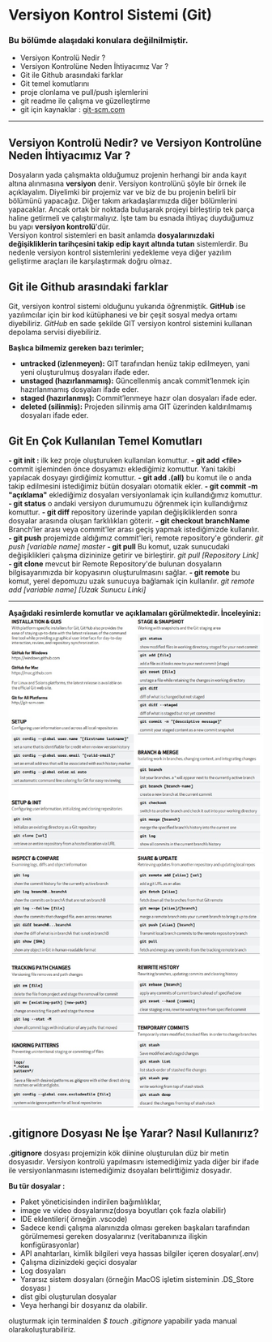 # Versiyon Kontrol Sistemi (Git)

### Bu bölümde alaşıdaki konulara değilnilmiştir.

- Versiyon Kontrolü Nedir ?
- Versiyon Kontrolüne Neden İhtiyacımız Var ?
- Git ile Github arasındaki farklar
- Git temel komutlarını
- proje clonlama ve pull/push işlemlerini
- git readme ile çalışma ve güzelleştirme
- git için kaynaklar : [git-scm.com](https://git-scm.com/doc)

---

## Versiyon Kontrolü Nedir? ve Versiyon Kontrolüne Neden İhtiyacımız Var ?

Dosyaların yada çalışmakta olduğumuz projenin herhangi bir anda kayıt altına alınmasına **versiyon** denir. Versiyon kontrolünü şöyle bir örnek ile açıklayalım. Diyelimki bir projemiz var ve biz de bu projenin belirli bir bölümünü yapacağız. Diğer takım arkadaşlarımızda diğer bölümlerini yapacaklar. Ancak ortak bir noktada buluşarak projeyi birleştirip tek parça haline getirmeli ve çalıştırmalıyız. İşte tam bu esnada ihtiyaç duyduğumuz bu yapı **versiyon kontrolü**'dür.  
Versiyon kontrol sistemleri en basit anlamda **dosyalarınızdaki değişikliklerin tarihçesini takip edip kayıt altında tutan** sistemlerdir. Bu nedenle versiyon kontrol sistemlerini yedekleme veya diğer yazılım geliştirme araçları ile karşılaştırmak doğru olmaz.

## Git ile Github arasındaki farklar

Git, versiyon kontrol sistemi olduğunu yukarıda öğrenmiştik. **GitHub** ise yazılımcılar için bir kod kütüphanesi ve bir çeşit sosyal medya ortamı diyebiliriz. _GitHub_ en sade şekilde GIT versiyon kontrol sistemini kullanan depolama servisi diyebiliriz.

**Başlıca bilmemiz gereken bazı terimler;**

- **untracked (izlenmeyen):** GIT tarafından henüz takip edilmeyen, yani yeni oluşturulmuş dosyaları ifade eder.
- **unstaged (hazırlanmamış):** Güncellenmiş ancak commit’lenmek için hazırlanmamış dosyaları ifade eder.
- **staged (hazırlanmış):** Commit’lenmeye hazır olan dosyaları ifade eder.
- **deleted (silinmiş):** Projeden silinmiş ama GIT üzerinden kaldırılmamış dosyaları ifade eder.

## Git En Çok Kullanılan Temel Komutları

**- git init :** ilk kez proje oluşturuken kullanılan komuttur.
**- git add &#60;file&#62;** commit işleminden önce dosyamızı eklediğimiz komuttur. Yani takibi yapılacak dosyayı girdiğimiz komuttur.
**- git add .(all)** bu komut ile o anda takip edilmesini istediğimiz bütün dosyaları otomatik ekler.
**- git commit -m "açıklama"** eklediğimiz dosyaları versiyonlamak için kullandığımız komuttur.
**- git status** o andaki versiyon durumumuzu öğrenmek için kullandığımız komuttur.
**- git diff** repository üzerinde yapılan değişikliklerden sonra dosyalar arasında oluşan farklılıkları göterir.
**- git checkout branchName** Branch’ler arası veya commit'ler arası geçiş yapmak istediğimizde kullanılır.
**- git push** projemizde aldığımız commit'leri, remote repository'e gönderir. _git push [variable name] master_
**- git pull** Bu komut, uzak sunucudaki değişiklikleri çalışma dizininize getirir ve birleştirir. _git pull [Repository Link]_
**- git clone** mevcut bir Remote Repository'de bulunan dosyaların bilgisayarımızda bir kopyasının oluşturulmasını sağlar.
**- git remote** bu komut, yerel depomuzu uzak sunucuya bağlamak için kullanılır. _git remote add [variable name] [Uzak Sunucu Linki]_

---

**Aşağıdaki resimlerde komutlar ve açıklamaları görülmektedir. İnceleyiniz:**  
![resim_1](Screenshot_1.jpg)
![resim_2](Screenshot_2.jpg)

## .gitignore Dosyası Ne İşe Yarar? Nasıl Kullanırız?

**.gitignore** dosyası projemizin kök diinine oluşturulan düz bir metin dosyasıdır. Versiyon kontrolü yapılmasını istemediğimiz yada diğer bir ifade ile versiyonlanmasını istemediğimiz dsoyaları belirttiğimiz dosyadır.

**Bu tür dosyalar :**

- Paket yöneticisinden indirilen bağımlılıklar,
- image ve video dosyalarınız(dosya boyutları çok fazla olabilir)
- IDE eklentileri( örneğin .vscode)
- Sadece kendi çalışma alanınızda olması gereken başkaları tarafından görülmemesi gereken dosyalarınız (veritabanınıza ilişkin konfigürasyonlar)
- API anahtarları, kimlik bilgileri veya hassas bilgiler içeren dosyalar(.env)
- Çalışma dizinizdeki geçici dosyalar
- Log dosyaları
- Yararsız sistem dosyaları (örneğin MacOS işletim sisteminin .DS_Store dosyası )
- dist gibi oluşturulan dosyalar
- Veya herhangi bir dosyanız da olabilir.

oluşturmak için terminalden _$ touch .gitignore_ yapabilir yada manual olarakoluşturabiliriz.
